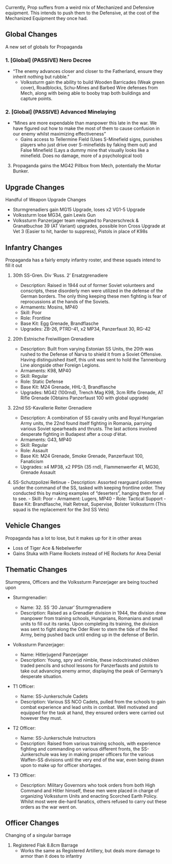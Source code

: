 Currently, Prop suffers from a weird mix of Mechanized and Defensive equipment. This intends to push them to the Defensive, at the cost of the Mechanized Equipment they once had.

## Global Changes
A new set of globals for Propaganda

### 1. [Global] (PASSIVE) Nero Decree
- “The enemy advances closer and closer to the Fatherland, ensure they inherit nothing but rubble.”
    - Volkssturm gain the ability to build Wooden Barricades (Weak green cover), Roadblocks, Schu-Mines and Barbed Wire defenses from Mech, along with being able to booby trap both buildings and capture points.
### 2. [Global] (PASSIVE) Advanced Minelaying
- “Mines are more expendable than manpower this late in the war. We have figured out how to make the most of them to cause confusion in our enemy whilst maximizing effectiveness”
    - Gains access to Tellermine Field (Uses S-Minefield signs, punishes players who just drive over S-minefields by faking them out) and False Minefield (Lays a dummy mine that visually looks like a minefield. Does no damage, more of a psychological tool)
 3. Propaganda gains the MG42 Pillbox from Mech, potentially the Mortar Bunker.

## Upgrade Changes
Handful of Weapon Upgrade Changes
  - Sturmgrenadiers gain MG15 Upgrade, loses x2 VG1-5 Upgrade
  - Volkssturm lose MG34, gain Lewis Gun
  - Volkssturm Panzerjager team relegated to Panzerschreck & Granatbuchse 39 (AT Variant) upgrades, possible Iron Cross Upgrade at Vet 3 (Easier to hit, harder to suppress), Pistols in place of K98s

## Infantry Changes
Propaganda has a fairly empty infantry roster, and these squads intend to fill it out
1.  30th SS-Gren. Div ‘Russ. 2’ Ersatzgrenadiere
    - Description: Raised in 1944 out of former Soviet volunteers and conscripts, these disorderly men were utilized in the defense of the German borders. The only thing keeping these men fighting is fear of reprocussions at the hands of the Soviets.
    - Armaments: Mosins, MP40
    - Skill: Poor
    - Role: Frontline
    - Base Kit: Egg Grenade, Brandflasche
    - Upgrades: ZB-26, PTRD-41, x2 MP34, Panzerfaust 30, RG-42

2. 20th Estnische Freiwilligen Grenadiere
    - Description: Built from varying Estonian SS Units, the 20th was rushed to the Defense of Narva to shield it from a Soviet Offensive. Having distinguished itself, this unit was sent to hold the Tannenburg Line alongside other Foreign Legions.
    - Armaments: K98, MP40
    - Skill: Regular
    - Role: Static Defense
    - Base Kit: M24 Grenade, HHL-3, Brandflasche
    - Upgrades: MG42 (100rnd), Trench Mag K98, 3cm Rifle Grenade, AT Rifle Grenade (Obtains Panzerfaust 100 with global upgrade)
  
3. 22nd SS-Kavallerie Reiter Grenadiere
    - Description: A combination of SS cavalry units and Royal Hungarian Army units, the 22nd found itself fighting in Romania, parrying various Soviet spearheads and thrusts. The last actions involved desperate fighting in Budapest after a coup d'état. 
    - Armaments: G43, MP40
    - Skill: Regular
    - Role: Assault
    - Base Kit: M24 Grenade, Smoke Grenade, Panzerfaust 100, Fanaticism
    - Upgrades: x4 MP38, x2 PPSh (35 rnd), Flammenwerfer 41, MG30, Grenade Assault

  4. SS-Schutzpolizei Retinue
    - Description: Assorted rearguard policemen under the command of the SS, tasked with keeping frontline order. They conducted this by making examples of “deserters”, hanging them for all to see.
    - Skill: Poor
    - Armament: Lugers, MP40
    - Role: Tactical Support
    - Base Kit: Brandflasche, Halt Retreat, Supervise, Bolster Volkssturm
   (This squad is the replacement for the 3rd SS Vets)

## Vehicle Changes
Propaganda has a lot to lose, but it makes up for it in other areas
  - Loss of Tiger Ace & Nebelwerfer
  - Gains Stuka with Flame Rockets instead of HE Rockets for Area Denial

## Thematic Changes
Sturmgrens, Officers and the Volkssturm Panzerjager are being touched upon
  - Sturmgrenadier:
      - Name: 32. SS ‘30 Januar’ Sturmgrenadiere
      - Description: Raised as a Grenadier division in 1944, the division drew manpower from training schools, Hungarians, Romanians and small units to fill out its ranks. Upon completing its training, the division was sent to fight along the Oder River to stem the tide of the Red Army, being pushed back until ending up in the defense of Berlin.
  - Volkssturm Panzerjager:
      - Name: Hitlerjugend Panzerjager
      - Description: Young, spry and nimble, these indoctrinated children traded pencils and school lessons for Panzerfausts and pistols to take out advancing enemy armor, displaying the peak of Germany’s desperate situation.
   
  - T1 Officer:
      - Name: SS-Junkerschule Cadets
      - Description: Various SS NCO Cadets, pulled from the schools to gain combat experience and lead units in combat. Well motivated and equipped for the task at hand, they ensured orders were carried out however they must.
  - T2 Officer:
      - Name: SS-Junkerschule Instructors
      - Description: Raised from various training schools, with experience fighting and commanding on various different fronts, the SS-Junkerschule was key in making proper officers for the various Waffen-SS divisions until the very end of the war, even being drawn upon to make up for officer shortages.
  - T3 Officer:
      - Description: Military Governors who took orders from both High Command and Hitler himself, these men were placed in charge of organizing Volkssturm Units and enacting Scorched Earth Policy. Whilst most were die-hard fanatics, others refused to carry out these orders as the war went on.

## Officer Changes
Changing of a singular barrage
1. Registered Flak 8.8cm Barrage
   - Works the same as Registered Artillery, but deals more damage to armor than it does to infantry
